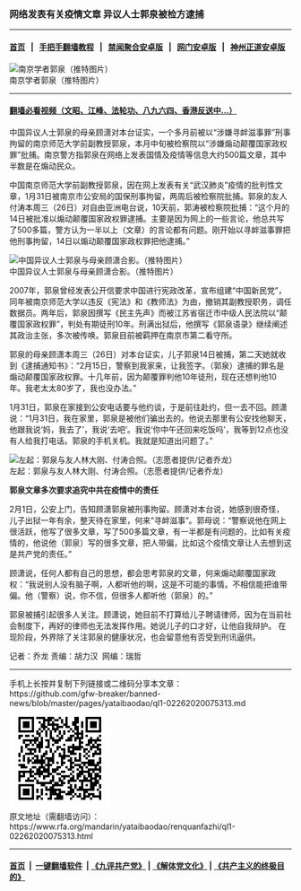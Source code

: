 ### 网络发表有关疫情文章   异议人士郭泉被检方逮捕
------------------------

#### [首页](https://github.com/gfw-breaker/banned-news/blob/master/README.md) &nbsp;&nbsp;|&nbsp;&nbsp; [手把手翻墙教程](https://github.com/gfw-breaker/guides/wiki) &nbsp;&nbsp;|&nbsp;&nbsp; [禁闻聚合安卓版](https://github.com/gfw-breaker/bn-android) &nbsp;&nbsp;|&nbsp;&nbsp; [网门安卓版](https://github.com/oGate2/oGate) &nbsp;&nbsp;|&nbsp;&nbsp; [神州正道安卓版](https://github.com/SzzdOgate/update) 



<div id="headerimg">
 <img alt=" 南京学者郭泉（推特图片）" src="https://www.rfa.org/mandarin/yataibaodao/huanjing/gf2-02072020085010.html/213442296-110p.jpg/@@images/bd4de3cd-d070-4cc4-a510-3973225167b1.jpeg" title=" 南京学者郭泉（推特图片）"/>
 <div id="headerimgcontents">
  <div id="headerimgcaption">
   <span>
    南京学者郭泉（推特图片）
   </span>
   <!-- zoomattribute -->
  </div>
  <!-- headerimgcaption -->
 </div>
 <!-- headerimagecontents -->
</div>

<hr/>


#### [翻墙必看视频（文昭、江峰、法轮功、八九六四、香港反送中...）](https://github.com/gfw-breaker/banned-news/blob/master/pages/link3.md)

<div id="storytext">
 <div>
  <div class="slot_header">
  </div>
 </div>
 <p>
  中国异议人士郭泉的母亲顾潇对本台证实，一个多月前被以“涉嫌寻衅滋事罪”刑事拘留的南京师范大学前副教授郭泉，本月中旬被检察院以“涉嫌煽动颠覆国家政权罪”批捕。南京警方指郭泉在网络上发表国情及疫情等信息大约500篇文章，其中半数是在煽动民众。
 </p>
 <p>
  中国南京师范大学前副教授郭泉，因在网上发表有关“武汉肺炎”疫情的批判性文章，1月31日被南京市公安局的国保刑事拘留，两周后被检察院批捕。郭泉的友人付涛本周三（26日）对自由亚洲电台说，10天前，郭涛被检察院批捕：“这个月的14日被批准以煽动颠覆国家政权罪逮捕。主要是因为网上的一些言论，他总共写了500多篇，警方认为一半以上（文章）的言论都有问题。刚开始以寻衅滋事罪把他刑事拘留，14日以煽动颠覆国家政权罪把他逮捕。”
 </p>
 <p>
 </p>
 <p>
 </p>
 <p>
  <div class="image-inline captioned" style="width:900px;">
   <div style="width:900px;">
    <img alt="中国异议人士郭泉与母亲顾潇合影。（推特图片）" src="https://www.rfa.org/mandarin/yataibaodao/renquanfazhi/ql1-02262020075313.html/Gu-Xiao-Guo-Quan.jpg" title="中国异议人士郭泉与母亲顾潇合影。（推特图片）"/>
   </div>
   <div class="image-caption">
    <span style="width:900px;">
     中国异议人士郭泉与母亲顾潇合影。（推特图片）
    </span>
    <span class="copyright">
    </span>
   </div>
  </div>
 </p>
 <p>
  2007年，郭泉曾经发表公开信要求中国进行宪政改革，宣布组建“中国新民党”，同年被南京师范大学以违反《宪法》和《教师法》为由，撤销其副教授职务，调任数据员。两年后，郭泉因撰写《民主先声》而被江苏省宿迁市中级人民法院以“颠覆国家政权罪”，判处有期徒刑10年。刑满出狱后，他撰写《郭泉语录》继续阐述其政治主张，多次被传唤。郭泉目前被羁押在南京市第二看守所。
 </p>
 <p>
  郭泉的母亲顾潇本周三（26日）对本台证实，儿子郭泉14日被捕，第二天她就收到《逮捕通知书》：“2月15日，警察到我家来，让我签字。（郭泉）逮捕的罪名是煽动颠覆国家政权罪。十几年前，因为颠覆罪判他10年徒刑，现在还想判他10年。我老太太80岁了，我也没办法。”
 </p>
 <p>
  1月31日，郭泉在家接到公安电话要与他约谈，于是前往赴约，但一去不回。顾潇说：“1月31日，我在家里，郭泉是被他们骗出去的。他说去那里有公安找他聊天，他跟我说‘妈，我去了’，我说‘去吧’。我说‘你中午还回来吃饭吗’，我等到12点也没有人给我打电话。郭泉的手机关机。我就是知道出问题了。”
 </p>
 <p>
 </p>
 <p>
  <div class="image-inline captioned" style="width:812px;">
   <div style="width:812px;">
    <img alt="左起：郭泉与友人林大刚、付涛合照。（志愿者提供/记者乔龙）" src="https://www.rfa.org/mandarin/yataibaodao/renquanfazhi/ql1-02262020075313.html/m0226-ql1p1.jpg" title="左起：郭泉与友人林大刚、付涛合照。（志愿者提供/记者乔龙）"/>
   </div>
   <div class="image-caption">
    <span style="width:812px;">
     左起：郭泉与友人林大刚、付涛合照。（志愿者提供/记者乔龙）
    </span>
    <span class="copyright">
    </span>
   </div>
  </div>
 </p>
 <p>
  <b>
   郭泉文章多次要求追究中共在疫情中的责任
  </b>
 </p>
 <p>
  2月1日，公安上门，告知顾潇郭泉被刑事拘留。顾潇对本台说，她感到很奇怪，儿子出狱一年有余，整天待在家里，何来“寻衅滋事”。郭母说：“警察说他在网上很活跃，他写了很多文章，写了500多篇文章，有一半都是有问题的，比如有关疫情的，他说他（郭泉）写的很多文章，把人带偏，比如这个疫情文章让人去想到这是共产党的责任。”
 </p>
 <p>
  顾潇说，任何人都有自己的思想，都会思考郭泉的文章，何来煽动颠覆国家政权：“我说别人没有脑子啊，人都听他的啊，这是不可能的事情。不相信能把谁带偏。他（警察）说，你不信，但很多人都听他（郭泉）的。”
 </p>
 <p>
  郭泉被捕引起很多人关注。顾潇说，她目前不打算给儿子聘请律师，因为在当前社会制度下，再好的律师也无法发挥作用。她说儿子的口才好，让他自我辩护。 在现阶段，外界除了关注郭泉的健康状况，也会留意他有否受到刑讯逼供。
 </p>
 <p>
 </p>
 <p>
  记者：乔龙 责编：胡力汉  网编：瑞哲
 </p>
</div>

<hr/>
手机上长按并复制下列链接或二维码分享本文章：<br/>
https://github.com/gfw-breaker/banned-news/blob/master/pages/yataibaodao/ql1-02262020075313.md <br/>
<a href='https://github.com/gfw-breaker/banned-news/blob/master/pages/yataibaodao/ql1-02262020075313.md'><img src='https://github.com/gfw-breaker/banned-news/blob/master/pages/yataibaodao/ql1-02262020075313.md.png'/></a> <br/>
原文地址（需翻墙访问）：https://www.rfa.org/mandarin/yataibaodao/renquanfazhi/ql1-02262020075313.html


------------------------
#### [首页](https://github.com/gfw-breaker/banned-news/blob/master/README.md) &nbsp;|&nbsp; [一键翻墙软件](https://github.com/gfw-breaker/nogfw/blob/master/README.md) &nbsp;| [《九评共产党》](https://github.com/gfw-breaker/9ping.md/blob/master/README.md#九评之一评共产党是什么) | [《解体党文化》](https://github.com/gfw-breaker/jtdwh.md/blob/master/README.md) | [《共产主义的终极目的》](https://github.com/gfw-breaker/gczydzjmd.md/blob/master/README.md)


<img src='http://gfw-breaker.win/banned-news/pages/yataibaodao/ql1-02262020075313.md' width='0px' height='0px'/>